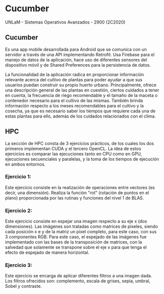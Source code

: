 # Cucumber
UNLaM - Sistemas Operativos Avanzados - 2900 (2C2020)

## Cucumber
Es una app mobile desarrollada para Android que se comunica con un servidor a través de una API implementando Retrofit. Usa Firebase para el manejo de datos de la aplicación, hace uso de diferentes sensores del dispositivo móvil y de Shared Preferences para la persistencia de datos.

La funcionalidad de la aplicación radica en proporcionar información relevante acerca del cultivo de plantas para poder ayudar a que sus usuarios puedan construir su propio huerto urbano.
Principalmente, ofrece una descripción general de las plantas en cuestión, ciertos cuidados a tener en cuenta, la frecuencia de riego recomendable y el tamaño de la maceta o contenedor necesario para el cultivo de las mismas.
También brinda información respecto a los meses recomendables para el cultivo y la cosecha, ya que es necesario saber los tiempos que requiere cada una de estas plantas para ello, además de los cuidados relacionados con el clima.


## HPC
La sección de HPC consta de 3 ejercicios prácticos, de los cuales los dos primeros implementan CUDA y el tercero OpenCL.
La idea de estos ejercicios es comparar las ejecuciones tanto en CPU como en GPU, ejecuciones secuenciales y paralelas, y la toma de los tiempos de ejecución en ambos entornos.

### Ejercicio 1:
Este ejercicio consiste en la realización de operaciones entre vectores (es decir, una dimensión). Realiza la función "rot" (rotación de puntos en el plano) proporcionada por las rutinas y funciones del nivel 1 de BLAS.

### Ejercicio 2:
Este ejercicio consiste en espejar una imagen respecto a su eje x (dos dimensiones). Las imágenes son tratadas como matrices de píxeles, siendo cada posición x e y de la matriz un píxel completo, para este caso, con sus 3 componentes RGB.
Para este caso, el espejado de las imágenes fue implementado con las bases de la transposición de matrices, con la salvedad que solamente se transpone sobre el eje x para que tenga el efecto de espejado de manera horizontal.

### Ejercicio 3:
Este ejercicio se encarga de aplicar diferentes filtros a una imagen dada. Los filtros ofrecidos son: complemento, escala de grises, sepia, umbral, Sobel y contraste.
